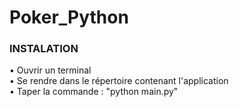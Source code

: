 # Poker_Python



### INSTALATION ###
• Ouvrir un terminal  
• Se rendre dans le répertoire contenant l'application  
• Taper la commande : "python main.py"  

